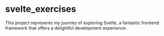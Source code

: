 # svelte_exercises

This project represents my journey of exploring Svelte, a fantastic frontend framework that offers a delightful development experience.
